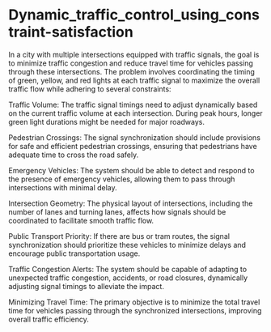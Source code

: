 # Dynamic_traffic_control_using_constraint-satisfaction
In a city with multiple intersections equipped with traffic signals, the goal is to minimize traffic congestion and reduce travel time for vehicles passing through these intersections. The problem involves coordinating the timing of green, yellow, and red lights at each traffic signal to maximize the overall traffic flow while adhering to several constraints:

Traffic Volume: The traffic signal timings need to adjust dynamically based on the current traffic volume at each intersection. During peak hours, longer green light durations might be needed for major roadways.

Pedestrian Crossings: The signal synchronization should include provisions for safe and efficient pedestrian crossings, ensuring that pedestrians have adequate time to cross the road safely.
  
Emergency Vehicles: The system should be able to detect and respond to the presence of emergency vehicles, allowing them to pass through intersections with minimal delay.
  
Intersection Geometry: The physical layout of intersections, including the number of lanes and turning lanes, affects how signals should be coordinated to facilitate smooth traffic flow.
  
Public Transport Priority: If there are bus or tram routes, the signal synchronization should prioritize these vehicles to minimize delays and encourage public transportation usage.
  
Traffic Congestion Alerts: The system should be capable of adapting to unexpected traffic congestion, accidents, or road closures, dynamically adjusting signal timings to alleviate the impact.

Minimizing Travel Time: The primary objective is to minimize the total travel time for vehicles passing through the synchronized intersections, improving overall traffic efficiency.


